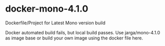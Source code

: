 # docker-mono-4.1.0
Dockerfile/Project for Latest Mono version build

Docker automated build fails, but local build passes. Use jarga/mono-4.1.0 as image base or build your own image using the docker file here.
